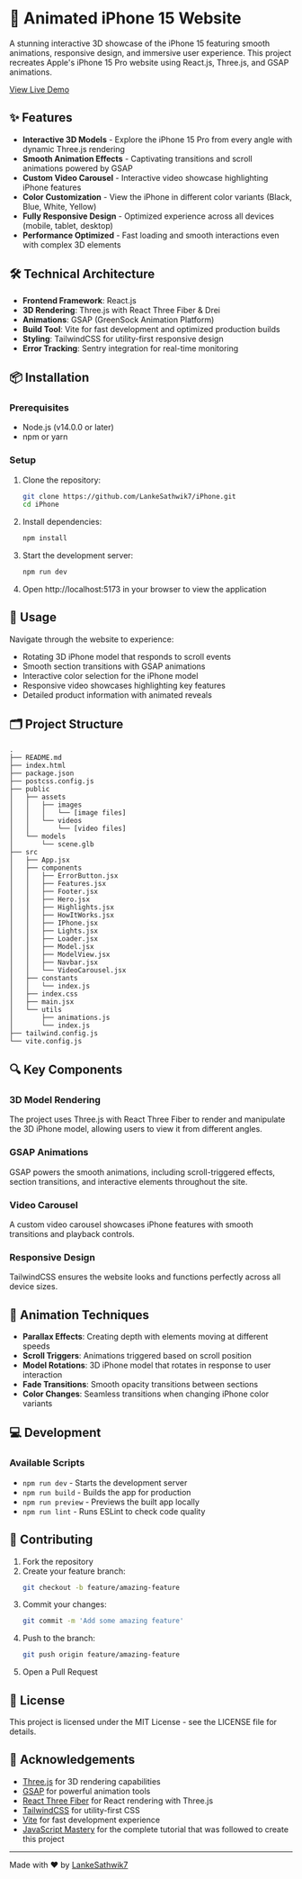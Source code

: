# 📱 Animated iPhone 15 Website

A stunning interactive 3D showcase of the iPhone 15 featuring smooth animations, responsive design, and immersive user experience. This project recreates Apple's iPhone 15 Pro website using React.js, Three.js, and GSAP animations.

[View Live Demo](https://animated-iphone15.netlify.app/)

## ✨ Features

- **Interactive 3D Models** - Explore the iPhone 15 Pro from every angle with dynamic Three.js rendering
- **Smooth Animation Effects** - Captivating transitions and scroll animations powered by GSAP
- **Custom Video Carousel** - Interactive video showcase highlighting iPhone features
- **Color Customization** - View the iPhone in different color variants (Black, Blue, White, Yellow)
- **Fully Responsive Design** - Optimized experience across all devices (mobile, tablet, desktop)
- **Performance Optimized** - Fast loading and smooth interactions even with complex 3D elements

## 🛠️ Technical Architecture

- **Frontend Framework**: React.js
- **3D Rendering**: Three.js with React Three Fiber & Drei
- **Animations**: GSAP (GreenSock Animation Platform)
- **Build Tool**: Vite for fast development and optimized production builds
- **Styling**: TailwindCSS for utility-first responsive design
- **Error Tracking**: Sentry integration for real-time monitoring

## 📦 Installation

### Prerequisites

- Node.js (v14.0.0 or later)
- npm or yarn

### Setup

1. Clone the repository:
   ```bash
   git clone https://github.com/LankeSathwik7/iPhone.git
   cd iPhone
   ```

2. Install dependencies:
   ```bash
   npm install
   ```

3. Start the development server:
   ```bash
   npm run dev
   ```

4. Open http://localhost:5173 in your browser to view the application

## 🚀 Usage

Navigate through the website to experience:
- Rotating 3D iPhone model that responds to scroll events
- Smooth section transitions with GSAP animations
- Interactive color selection for the iPhone model
- Responsive video showcases highlighting key features
- Detailed product information with animated reveals

## 🗂️ Project Structure

```
.
├── README.md
├── index.html
├── package.json
├── postcss.config.js
├── public
│   ├── assets
│   │   ├── images
│   │   │   └── [image files]
│   │   └── videos
│   │       └── [video files]
│   └── models
│       └── scene.glb
├── src
│   ├── App.jsx
│   ├── components
│   │   ├── ErrorButton.jsx
│   │   ├── Features.jsx
│   │   ├── Footer.jsx
│   │   ├── Hero.jsx
│   │   ├── Highlights.jsx
│   │   ├── HowItWorks.jsx
│   │   ├── IPhone.jsx
│   │   ├── Lights.jsx
│   │   ├── Loader.jsx
│   │   ├── Model.jsx
│   │   ├── ModelView.jsx
│   │   ├── Navbar.jsx
│   │   └── VideoCarousel.jsx
│   ├── constants
│   │   └── index.js
│   ├── index.css
│   ├── main.jsx
│   └── utils
│       ├── animations.js
│       └── index.js
├── tailwind.config.js
└── vite.config.js
```

## 🔍 Key Components

### 3D Model Rendering
The project uses Three.js with React Three Fiber to render and manipulate the 3D iPhone model, allowing users to view it from different angles.

### GSAP Animations
GSAP powers the smooth animations, including scroll-triggered effects, section transitions, and interactive elements throughout the site.

### Video Carousel
A custom video carousel showcases iPhone features with smooth transitions and playback controls.

### Responsive Design
TailwindCSS ensures the website looks and functions perfectly across all device sizes.

## 🌟 Animation Techniques

- **Parallax Effects**: Creating depth with elements moving at different speeds
- **Scroll Triggers**: Animations triggered based on scroll position
- **Model Rotations**: 3D iPhone model that rotates in response to user interaction
- **Fade Transitions**: Smooth opacity transitions between sections
- **Color Changes**: Seamless transitions when changing iPhone color variants

## 💻 Development

### Available Scripts

- `npm run dev` - Starts the development server
- `npm run build` - Builds the app for production
- `npm run preview` - Previews the built app locally
- `npm run lint` - Runs ESLint to check code quality

## 🤝 Contributing

1. Fork the repository
2. Create your feature branch:
   ```bash
   git checkout -b feature/amazing-feature
   ```
3. Commit your changes:
   ```bash
   git commit -m 'Add some amazing feature'
   ```
4. Push to the branch:
   ```bash
   git push origin feature/amazing-feature
   ```
5. Open a Pull Request

## 📄 License

This project is licensed under the MIT License - see the LICENSE file for details.

## 🙏 Acknowledgements

- [Three.js](https://threejs.org/) for 3D rendering capabilities
- [GSAP](https://greensock.com/gsap/) for powerful animation tools
- [React Three Fiber](https://github.com/pmndrs/react-three-fiber) for React rendering with Three.js
- [TailwindCSS](https://tailwindcss.com/) for utility-first CSS
- [Vite](https://vitejs.dev/) for fast development experience
- [JavaScript Mastery](https://www.jsmastery.pro/) for the complete tutorial that was followed to create this project

---

Made with ❤️ by [LankeSathwik7](https://github.com/LankeSathwik7)